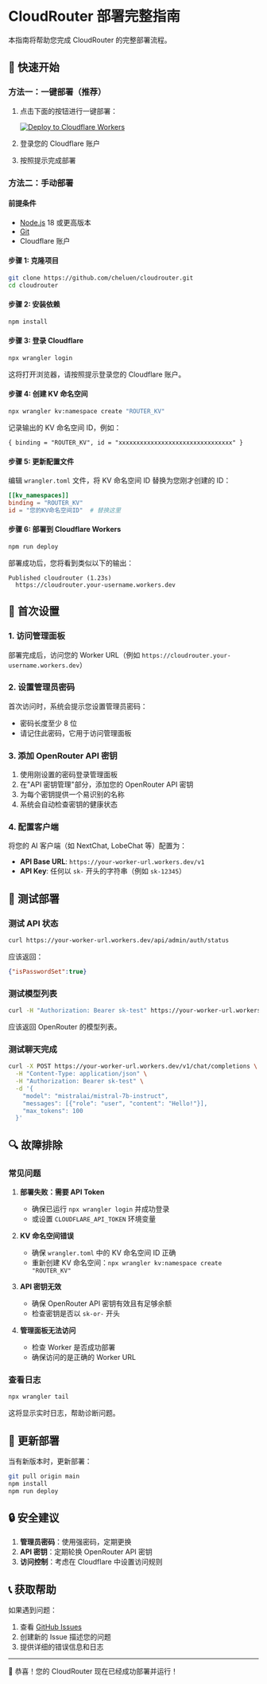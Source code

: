 # CloudRouter 部署完整指南

本指南将帮助您完成 CloudRouter 的完整部署流程。

## 🚀 快速开始

### 方法一：一键部署（推荐）

1. 点击下面的按钮进行一键部署：
   
   [![Deploy to Cloudflare Workers](https://deploy.workers.cloudflare.com/button)](https://deploy.workers.cloudflare.com/?url=https://github.com/cheluen/cloudrouter)

2. 登录您的 Cloudflare 账户

3. 按照提示完成部署

### 方法二：手动部署

#### 前提条件

- [Node.js](https://nodejs.org/) 18 或更高版本
- [Git](https://git-scm.com/)
- Cloudflare 账户

#### 步骤 1: 克隆项目

```bash
git clone https://github.com/cheluen/cloudrouter.git
cd cloudrouter
```

#### 步骤 2: 安装依赖

```bash
npm install
```

#### 步骤 3: 登录 Cloudflare

```bash
npx wrangler login
```

这将打开浏览器，请按照提示登录您的 Cloudflare 账户。

#### 步骤 4: 创建 KV 命名空间

```bash
npx wrangler kv:namespace create "ROUTER_KV"
```

记录输出的 KV 命名空间 ID，例如：
```
{ binding = "ROUTER_KV", id = "xxxxxxxxxxxxxxxxxxxxxxxxxxxxxxxx" }
```

#### 步骤 5: 更新配置文件

编辑 `wrangler.toml` 文件，将 KV 命名空间 ID 替换为您刚才创建的 ID：

```toml
[[kv_namespaces]]
binding = "ROUTER_KV"
id = "您的KV命名空间ID"  # 替换这里
```

#### 步骤 6: 部署到 Cloudflare Workers

```bash
npm run deploy
```

部署成功后，您将看到类似以下的输出：
```
Published cloudrouter (1.23s)
  https://cloudrouter.your-username.workers.dev
```

## 🔧 首次设置

### 1. 访问管理面板

部署完成后，访问您的 Worker URL（例如 `https://cloudrouter.your-username.workers.dev`）

### 2. 设置管理员密码

首次访问时，系统会提示您设置管理员密码：
- 密码长度至少 8 位
- 请记住此密码，它用于访问管理面板

### 3. 添加 OpenRouter API 密钥

1. 使用刚设置的密码登录管理面板
2. 在"API 密钥管理"部分，添加您的 OpenRouter API 密钥
3. 为每个密钥提供一个易识别的名称
4. 系统会自动检查密钥的健康状态

### 4. 配置客户端

将您的 AI 客户端（如 NextChat, LobeChat 等）配置为：
- **API Base URL**: `https://your-worker-url.workers.dev/v1`
- **API Key**: 任何以 `sk-` 开头的字符串（例如 `sk-12345`）

## 🧪 测试部署

### 测试 API 状态

```bash
curl https://your-worker-url.workers.dev/api/admin/auth/status
```

应该返回：
```json
{"isPasswordSet":true}
```

### 测试模型列表

```bash
curl -H "Authorization: Bearer sk-test" https://your-worker-url.workers.dev/v1/models
```

应该返回 OpenRouter 的模型列表。

### 测试聊天完成

```bash
curl -X POST https://your-worker-url.workers.dev/v1/chat/completions \
  -H "Content-Type: application/json" \
  -H "Authorization: Bearer sk-test" \
  -d '{
    "model": "mistralai/mistral-7b-instruct",
    "messages": [{"role": "user", "content": "Hello!"}],
    "max_tokens": 100
  }'
```

## 🔍 故障排除

### 常见问题

1. **部署失败：需要 API Token**
   - 确保已运行 `npx wrangler login` 并成功登录
   - 或设置 `CLOUDFLARE_API_TOKEN` 环境变量

2. **KV 命名空间错误**
   - 确保 `wrangler.toml` 中的 KV 命名空间 ID 正确
   - 重新创建 KV 命名空间：`npx wrangler kv:namespace create "ROUTER_KV"`

3. **API 密钥无效**
   - 确保 OpenRouter API 密钥有效且有足够余额
   - 检查密钥是否以 `sk-or-` 开头

4. **管理面板无法访问**
   - 检查 Worker 是否成功部署
   - 确保访问的是正确的 Worker URL

### 查看日志

```bash
npx wrangler tail
```

这将显示实时日志，帮助诊断问题。

## 📝 更新部署

当有新版本时，更新部署：

```bash
git pull origin main
npm install
npm run deploy
```

## 🔒 安全建议

1. **管理员密码**：使用强密码，定期更换
2. **API 密钥**：定期轮换 OpenRouter API 密钥
3. **访问控制**：考虑在 Cloudflare 中设置访问规则

## 📞 获取帮助

如果遇到问题：
1. 查看 [GitHub Issues](https://github.com/cheluen/cloudrouter/issues)
2. 创建新的 Issue 描述您的问题
3. 提供详细的错误信息和日志

---

🎉 恭喜！您的 CloudRouter 现在已经成功部署并运行！
